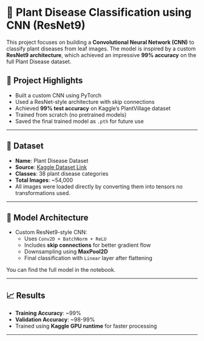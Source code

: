 # 🌿 Plant Disease Classification using CNN (ResNet9)

This project focuses on building a **Convolutional Neural Network (CNN)** to classify plant diseases from leaf images. The model is inspired by a custom **ResNet9 architecture**, which achieved an impressive **99% accuracy** on the full Plant Disease dataset.

## 🧠 Project Highlights

- Built a custom CNN using PyTorch
- Used a ResNet-style architecture with skip connections
- Achieved **99% test accuracy** on Kaggle’s PlantVillage dataset
- Trained from scratch (no pretrained models)
- Saved the final trained model as `.pth` for future use

---

## 📂 Dataset

- **Name**: Plant Disease Dataset
- **Source**: [Kaggle Dataset Link](https://www.kaggle.com/datasets/vipoooool/new-plant-diseases-dataset)
- **Classes**: 38 plant disease categories
- **Total Images**: ~54,000
- All images were loaded directly by converting them into tensors no transformations used.

---

## 🧠 Model Architecture

- Custom ResNet9-style CNN:
  - Uses `Conv2D + BatchNorm + ReLU`
  - Includes **skip connections** for better gradient flow
  - Downsampling using **MaxPool2D**
  - Final classification with `Linear` layer after flattening

You can find the full model in the notebook.

---

## 📈 Results

- **Training Accuracy**: ~99%
- **Validation Accuracy**: ~98-99%
- Trained using **Kaggle GPU runtime** for faster processing

---
